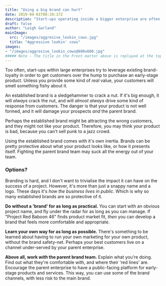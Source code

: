 ```yaml
---
title: "Using a big brand can hurt"
date: 2019-04-01T08:19:17Z
description: "Start-ups operating inside a bigger enterprise are often tempted to use the parent brand, but is it a shield, an umbrella or a safety net?"
draft: false
author: "Leigh Garland"
mainImage:
  src: "/images/aggresive_lookin_cows.jpg"
  title: "Aggressive lookin' cows"
images:
- "/images/aggresive_lookin_cows@600x600.jpg"
##### Note - The title in the Front matter above is replayed at the top of the rendered article
---
```


Too often, start-ups within large enterprises try to leverage existing brand-loyalty in order to get customers over the hump to purchase an early-stage product. Unless you provide some kind of _real_ value, your customers will smell something fishy about it.

An established brand is a sledgehammer to crack a nut. If it's big enough, it will _always_ crack the nut, and will _almost always_ drive some kind of response from customers. The danger is that your product is not well formed, and it will damage your prospects _and_ the parent brand.

Perhaps the established brand might be attracting the wrong customers, and they might not like your product. Therefore, you may think your product is bad, because you can't sell punk to a jazz crowd.

Using the established brand comes with it's own inertia. Brands can be pretty protective about what your product looks like, or how it presents itself. Fighting the parent brand team may suck all the energy out of your team.

### Options?

Branding is hard, and I don't want to trivialise the impact it can have on the success of a project. However, it's more than just a snappy name and a logo. These days it's _how the business lives in public_. Which is why so many established brands are so protective of it.

**Do without a 'brand' for as long as practical.** You can start with an obvious project name, and fly under the radar for as long as you can manage. If "Project Red Baboon 46" finds product market fit, _then_ you can develop a brand that feels more comfortable and appropriate.

**Learn your own way for as long as possible.** There's something to be learned about having to run your own marketing for your own product, without the brand safety-net. Perhaps your best customers live on a channel under-served by your parent enterprise.

**Above all, work _with_ the parent brand team.** Explain what you're doing. Find out what they're comfortable with, and where their 'red lines' are. Encourage the parent enterprise to have a public-facing platform for early-stage products and services. This way, you can use some of the brand channels, with less risk to the main brand.



